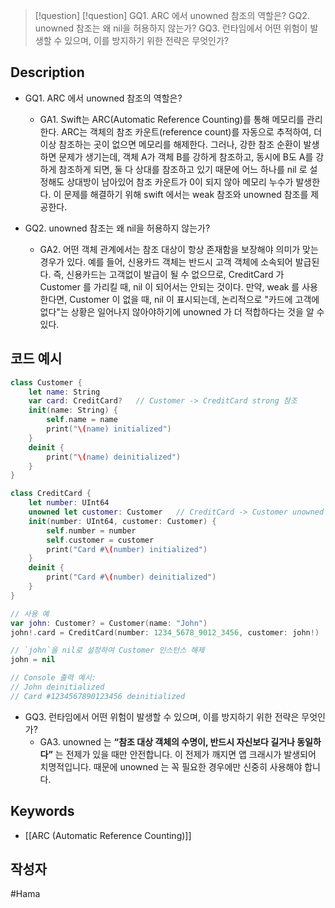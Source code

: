 >[!question]
>[!question]
>GQ1. ARC 에서 unowned 참조의 역할은?
>GQ2. unowned 참조는 왜 nil을 허용하지 않는가?
>GQ3. 런타임에서 어떤 위험이 발생할 수 있으며, 이를 방지하기 위한 전략은 무엇인가?

## Description
- GQ1. ARC 에서 unowned 참조의 역할은?
	- GA1. Swift는 ARC(Automatic Reference Counting)를 통해 메모리를 관리한다.
	  ARC는 객체의 참조 카운트(reference count)를 자동으로 추적하여, 더 이상 참조하는 곳이 없으면 메모리를 해제한다.
	  그러나, 강한 참조 순환이 발생하면 문제가 생기는데, 객체 A가 객체 B를 강하게 참조하고, 동시에 B도 A를 강하게 참조하게 되면, 둘 다 상대를 참조하고 있기 때문에 어느 하나를 nil 로 설정해도 상대방이 남아있어 참조 카운트가 0이 되지 않아 메모리 누수가 발생한다.
	  이 문제를 해결하기 위해 swift 에서는 weak 참조와 unowned 참조를 제공한다.

- GQ2. unowned 참조는 왜 nil을 허용하지 않는가?
	- GA2. 어떤 객체 관계에서는 참조 대상이 항상 존재함을 보장해야 의미가 맞는 경우가 있다. 예를 들어, 신용카드 객체는 반드시 고객 객체에 소속되어 발급된다.
	  즉, 신용카드는 고객없이 발급이 될 수 없으므로, CreditCard 가 Customer 를 가리킬 때, nil 이 되어서는 안되는 것이다.
	  만약, weak 를 사용한다면, Customer 이 없을 때, nil 이 표시되는데, 논리적으로 "카드에 고객에 없다"는 상황은 일어나지 않아야하기에 unowned 가 더 적합하다는 것을 알 수 있다.

## 코드 예시
```swift
class Customer {
    let name: String
    var card: CreditCard?   // Customer -> CreditCard strong 참조
    init(name: String) {
        self.name = name
        print("\(name) initialized")
    }
    deinit {
        print("\(name) deinitialized")
    }
}

class CreditCard {
    let number: UInt64
    unowned let customer: Customer   // CreditCard -> Customer unowned 참조
    init(number: UInt64, customer: Customer) {
        self.number = number
        self.customer = customer
        print("Card #\(number) initialized")
    }
    deinit {
        print("Card #\(number) deinitialized")
    }
}

// 사용 예
var john: Customer? = Customer(name: "John")
john!.card = CreditCard(number: 1234_5678_9012_3456, customer: john!)

// `john`을 nil로 설정하여 Customer 인스턴스 해제
john = nil

// Console 출력 예시:
// John deinitialized
// Card #1234567890123456 deinitialized
```

- GQ3. 런타임에서 어떤 위험이 발생할 수 있으며, 이를 방지하기 위한 전략은 무엇인가?
	- GA3. unowned 는 **“참조 대상 객체의 수명이, 반드시 자신보다 길거나 동일하다”** 는 전제가 있을 때만 안전합니다.
	  이 전제가 깨지면 앱 크래시가 발생되어 치명적입니다. 때문에 unowned 는 꼭 필요한 경우에만 신중히 사용해야 합니다.

## Keywords
+ [[ARC (Automatic Reference Counting)]]

## 작성자
#Hama 